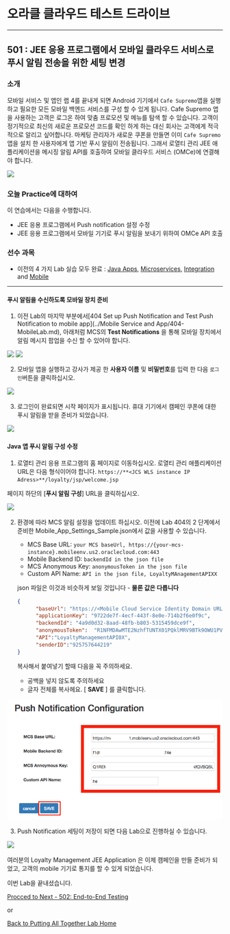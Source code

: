 # 오라클 클라우드 테스트 드라이브 #
-----
## 501 : JEE 응용 프로그램에서 모바일 클라우드 서비스로 푸시 알림 전송을 위한 세팅 변경 ##


### 소개 ###
 모바일 서비스 및 앱인 랩 4를 끝내게 되면 Android 기기에서 `Cafe Supremo`앱을 실행하고 필요한 모든 모바일 백엔드 서비스를 구성 할 수 있게 됩니다. Cafe Supremo 앱을 사용하는 고객은 로그온 하여 맞춤 프로모션 및 메뉴를 탐색 할 수 있습니다. 
고객이 정기적으로 최신의 새로운 프로모션 코드를 확인 하게 하는 대신 회사는 고객에게 적극적으로 알리고 싶어합니다. 마케팅 관리자가 새로운 쿠폰을 만들면 이미 `Cafe Supremo`앱을 설치 한 사용자에게 앱 기반 푸시 알림이 전송됩니다. 그래서 로열티 관리 JEE 애플리케이션을 메시징 알림 API를 호출하여 모바일 클라우드 서비스 (OMCe)에 연결해야 합니다. 

![](images/501/final.scope.work.png)


### 오늘 Practice에 대하여 ###
이 연습에서는 다음을 수행합니다. 
- JEE 응용 프로그램에서 Push notification 설정 수정
- JEE 응용 프로그램에서 모바일 기기로 푸시 알림을 보내기 위하여 OMCe API 호출

### 선수 과목 ###

+ 이전의 4 가지 Lab 실습 모두 완료 : [Java Apps](../Java%20Apps/README.md), [Microservices](../Microservices/README.md), [Integration](../Integrations/README.md) and [Mobile](Mobile%20Service%20and%20App/README.md) 


----


#### 푸시 알림을 수신하도록 모바일 장치 준비 

1. 이전 Lab의 마지막 부분에서[404 Set up Push Notification and Test Push Notification to mobile app](../Mobile Service and App/404-MobileLab.md), 아래처럼 MCS의 **Test Notifications** 을 통해 모바일 장치에서 알림 메시지 팝업을 수신 할 수 있어야 합니다.

![](../common/images/mobile/401-MCS_Notification_Result.png)
![](../common/images/mobile/401-MobileApp_Notification_Result.png)


2. 모바일 앱을 실행하고 강사가 제공 한 **사용자 이름** 및 **비밀번호**를 입력 한 다음 `로그인`버튼을 클릭하십시오. 

![](images/501/09.mobile.login.png)


3. 로그인이 완료되면 시작 페이지가 표시됩니다. 휴대 기기에서 캠페인 쿠폰에 대한 푸시 알림을 받을 준비가 되었습니다. 

![](images/501/10.mobile.welcome.png)


#### Java 앱 푸시 알림 구성 수정 

1. 로열티 관리 응용 프로그램의 홈 페이지로 이동하십시오. 로열티 관리 애플리케이션 URL은 다음 형식이어야 합니다.
`https://**<JCS WLS instance IP Adress>**/loyalty/jsp/welcome.jsp`

페이지 하단의 [**푸시 알림 구성**] URL을 클릭하십시오. 

![](images/501/101.javaapp.png)


2. 환경에 따라 MCS 알림 설정을 업데이트 하십시오. 이전에 Lab 404의 2 단계에서 준비한 Mobile_App_Settings_Sample.json에서 값을 사용할 수 있습니다. 
    - MCS Base URL: `your MCS baseUrl, https://{your-mcs-instance}.mobileenv.us2.oraclecloud.com:443`
    - Mobile Backend ID: `backendId in the json file`    
    - MCS Anonymous Key: `anonymousToken in the json file`    
    - Custom API Name: `API in the json file, LoyaltyMAnagementAPIXX`  

    json 파일은 이것과 비슷하게 보일 것입니다 - **물론 값은 다릅니다**
    ```json
    {
          "baseUrl": "https://<Mobile Cloud Service Identity Domain URL>.<Ientity Server>.oraclecloud.com:443",
          "applicationKey": "9722de7f-4ecf-443f-8e0e-714b2f6e0f9c",
          "backendId": "4a9d0d32-8aad-48fb-b803-5315459dce9f",
          "anonymousToken":  "R1NFMDAwMTE2NzhfTUNTX01PQklMRV9BTk9OWU1PVVNfQVBQSUQ6Smk3cXBld3lrczlfbmI=",
          "API":"LoyaltyManagementAPI0X",
          "senderID":"925757644219"
    }
    ```

    복사해서 붙여넣기 할때 다음을 꼭 주의하세요.
      - 공백을 넣지 않도록 주의하세요
      - 글자 전체를 복사헤요.
  [ **SAVE** ] 를 클릭합니다.

![](images/501/102.push.png)

3. Push Notification 세팅이 저장이 되면 다음 Lab으로 진행하실 수 있습니다.

![](images/501/103.save.png)


여러분의 Loyalty Management JEE Application 은 이제 캠페인을 만들 준비가 되었고, 고객의 mobile 기기로 통지를 할 수 있게 되었습니다.

이번 Lab을 끝내셨습니다.

[Procced to Next - 502: End-to-End Testing](502-PuttingAllTogetherLab.md)

or

[Back to Putting All Together Lab Home](README.md)

